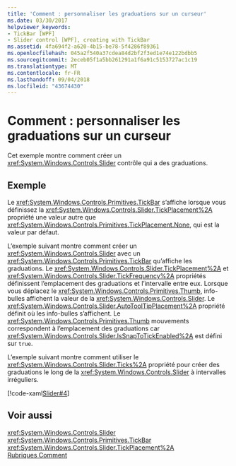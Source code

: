 ```yaml
---
title: 'Comment : personnaliser les graduations sur un curseur'
ms.date: 03/30/2017
helpviewer_keywords:
- TickBar [WPF]
- Slider control [WPF], creating with TickBar
ms.assetid: 4fa694f2-a620-4b15-be78-5f4286f89361
ms.openlocfilehash: 045a2f540a37cdea84d2bf2f3ed1e74e122bdbb5
ms.sourcegitcommit: 2eceb05f1a5bb261291a1f6a91c5153727ac1c19
ms.translationtype: MT
ms.contentlocale: fr-FR
ms.lasthandoff: 09/04/2018
ms.locfileid: "43674430"
---
```

# <a name="how-to-customize-the-ticks-on-a-slider"></a>Comment : personnaliser les graduations sur un curseur
Cet exemple montre comment créer un <xref:System.Windows.Controls.Slider> contrôle qui a des graduations.  
  
## <a name="example"></a>Exemple  
 Le <xref:System.Windows.Controls.Primitives.TickBar> s’affiche lorsque vous définissez la <xref:System.Windows.Controls.Slider.TickPlacement%2A> propriété une valeur autre que <xref:System.Windows.Controls.Primitives.TickPlacement.None>, qui est la valeur par défaut.  
  
 L’exemple suivant montre comment créer un <xref:System.Windows.Controls.Slider> avec un <xref:System.Windows.Controls.Primitives.TickBar> qu’affiche les graduations. Le <xref:System.Windows.Controls.Slider.TickPlacement%2A> et <xref:System.Windows.Controls.Slider.TickFrequency%2A> propriétés définissent l’emplacement des graduations et l’intervalle entre eux. Lorsque vous déplacez le <xref:System.Windows.Controls.Primitives.Thumb>, info-bulles affichent la valeur de la <xref:System.Windows.Controls.Slider>. Le <xref:System.Windows.Controls.Slider.AutoToolTipPlacement%2A> propriété définit où les info-bulles s’affichent. Le <xref:System.Windows.Controls.Primitives.Thumb> mouvements correspondent à l’emplacement des graduations car <xref:System.Windows.Controls.Slider.IsSnapToTickEnabled%2A> est défini sur `true`.  
  
 L’exemple suivant montre comment utiliser le <xref:System.Windows.Controls.Slider.Ticks%2A> propriété pour créer des graduations le long de la <xref:System.Windows.Controls.Slider> à intervalles irréguliers.  
  
 [!code-xaml[Slider#4](../../../../samples/snippets/xaml/VS_Snippets_Wpf/Slider/xaml/window1.xaml#4)]  
  
## <a name="see-also"></a>Voir aussi  
 <xref:System.Windows.Controls.Slider>  
 <xref:System.Windows.Controls.Primitives.TickBar>  
 <xref:System.Windows.Controls.Slider.TickPlacement%2A>  
 [Rubriques Comment](https://msdn.microsoft.com/library/534be86c-afb2-425d-8186-631278a9925e)
